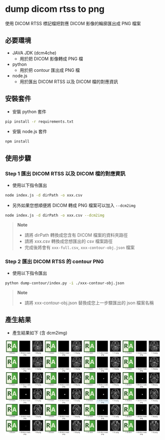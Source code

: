 # dump dicom rtss to png
使用 DICOM RTSS 標記檔把對應 DICOM 影像的輪廓匯出成 PNG 檔案

## 必要環境
- JAVA JDK (dcm4che)
    - 用於把 DICOM 影像轉成 PNG 檔
- python
    - 用於把 contour 匯出成 PNG 檔
- node.js
    - 用於匯出 DICOM RTSS 以及 DICOM 檔的對應資訊

## 安裝套件
- 安裝 python 套件
```bash
pip install -r requirements.txt
```

- 安裝 node.js 套件
```bash
npm install
```

## 使用步驟
### Step 1 匯出 DICOM RTSS 以及 DICOM 檔的對應資訊
- 使用以下指令匯出
```bash
node index.js -d dirPath -o xxx.csv
```
- 另外如果您想順便將 DICOM 轉成 PNG 檔案可以加入 `--dcm2img`
```bash
node index.js -d dirPath -o xxx.csv --dcm2img
```

> **Note**
> - 請將 dirPath 轉換成您含有 DICOM 檔案的資料夾路徑
> - 請將 xxx.csv 轉換成您想匯出的 csv 檔案路徑
> - 完成後將會有 `xxx-full.csv`, `xxx-contour-obj.json` 檔案

### Step 2 匯出 DICOM RTSS 的 contour PNG
- 使用以下指令匯出
```bash
python dump-contour/index.py -i ./xxx-contour-obj.json
```

> **Note**
> - 請將 xxx-contour-obj.json 替換成您上一步驟匯出的 json 檔案名稱

## 產生結果
- 產生結果如下 (含 dcm2img)

![result](./result.jpg)
